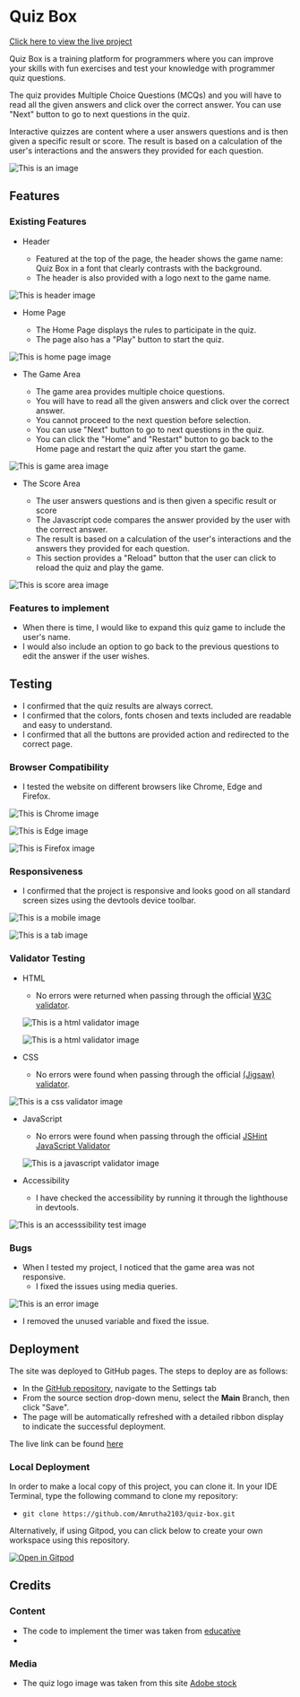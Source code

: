 # **Quiz Box**

[Click here to view the live project](https://amrutha2103.github.io/quiz-box/)

Quiz Box is a training platform for programmers where you can improve your skills with fun exercises and test your knowledge with programmer quiz questions.

The quiz provides Multiple Choice Questions (MCQs) and you will have to read all the given answers and click over the correct answer. You can use "Next" button to go to next questions in the quiz.

Interactive quizzes are content where a user answers questions and is then given a specific result or score. The result is based on a calculation of the user's interactions and the answers they provided for each question.

![This is an image](documentation/readme1.jpg)

## **Features**

### **Existing Features**

- Header

    * Featured at the top of the page, the header shows the game name: Quiz Box in a font that clearly contrasts with the background.
    * The header is also provided with a logo next to the game name.

![This is header image](documentation/readme2.jpg)

- Home Page

    * The Home Page displays the rules to participate in the quiz.
    * The page also has a "Play" button to start the quiz.

![This is home page image](documentation/readme-home.jpg)

- The Game Area

    * The game area provides multiple choice questions.
    * You will have to read all the given answers and click over the correct answer.
    * You cannot proceed to the next question before selection.
    * You can use "Next" button to go to next questions in the quiz.
    * You can click the "Home" and "Restart" button to go back to the Home page and restart the quiz after you start the game. 
    
![This is game area image](documentation/readme3.jpg)

- The Score Area

    * The user answers questions and is then given a specific result or score
    * The Javascript code compares the answer provided by the user with the correct answer.
    * The result is based on a calculation of the user's interactions and the answers they provided for each question.
    * This section provides a "Reload" button that the user can click to reload the quiz and play the game.

![This is score area image](documentation/readme4.jpg)

### **Features to implement**

- When there is time, I would like to expand this quiz game to include the user's name.
- I would also include an option to go back to the previous questions to edit the answer if the user wishes.

## **Testing**

- I confirmed that the quiz results are always correct.
- I confirmed that the colors, fonts chosen and texts included are readable and easy to understand.
- I confirmed that all the buttons are provided action and redirected to the correct page.

### **Browser Compatibility**

- I tested the website on different browsers like Chrome, Edge and Firefox.

![This is Chrome image](documentation/readme-chrome.jpg)

![This is Edge image](documentation/readme-edge.jpg)

![This is Firefox image](documentation/readme-firefox.jpg)

### **Responsiveness**

- I confirmed that the project is responsive and looks good on all standard screen sizes using the devtools device toolbar.

![This is a mobile image](documentation/readme-mob.jpg)

![This is a tab image](documentation/readme-tab.jpg)

### **Validator Testing** 

- HTML
  * No errors were returned when passing through the official [W3C validator](https://validator.w3.org/nu/?doc=https%3A%2F%2Famrutha2103.github.io%2Fquiz-box%2F).

  ![This is a html validator image](documentation/readme-index.jpg) 

  ![This is a html validator image](documentation/readme-quiz.jpg) 

- CSS
  * No errors were found when passing through the official [(Jigsaw) validator](https://jigsaw.w3.org/css-validator/validator?uri=https%3A%2F%2Famrutha2103.github.io%2Fquiz-box%2F&profile=css3svg&usermedium=all&warning=1&vextwarning=&lang=en).

![This is a css validator image](documentation/readme-css.jpg) 

- JavaScript
  * No errors were found when passing through the official [JSHint JavaScript Validator](https://jshint.com/)

  ![This is a javascript validator image](documentation/readme-js.jpg) 

- Accessibility
  * I have checked the accessibility by running it through the lighthouse in devtools.

![This is an accesssibility test image](documentation/readme-accessibility.jpg)

### **Bugs**

- When I tested my project, I noticed that the game area was not responsive.
  - I fixed the issues using media queries.

![This is an error image](documentation/readme-testing.png) 

  - I removed the unused variable and fixed the issue.

## **Deployment**

The site was deployed to GitHub pages. The steps to deploy are as follows: 
  - In the [GitHub repository](https://github.com/Amrutha2103/quiz-box), navigate to the Settings tab 
  - From the source section drop-down menu, select the **Main** Branch, then click "Save".
  - The page will be automatically refreshed with a detailed ribbon display to indicate the successful deployment.

The live link can be found [here](https://amrutha2103.github.io/quiz-box/)

### Local Deployment

In order to make a local copy of this project, you can clone it. In your IDE Terminal, type the following command to clone my repository:

- `git clone https://github.com/Amrutha2103/quiz-box.git`

Alternatively, if using Gitpod, you can click below to create your own workspace using this repository.

[![Open in Gitpod](https://gitpod.io/button/open-in-gitpod.svg)](https://gitpod.io/#https://github.com/Amrutha2103/quiz-box)

## **Credits**


### **Content**

- The code to implement the timer was taken from [educative](https://www.educative.io/answers/how-to-create-a-countdown-timer-using-javascript)
- 


### **Media**

- The quiz logo image was taken from this site [Adobe stock](https://stock.adobe.com/search?k=quiz+logo)

